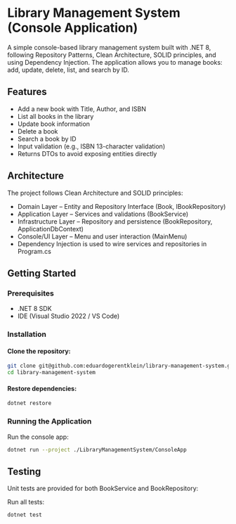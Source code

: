 # Library Management System (Console Application)

A simple console-based library management system built with .NET 8, following Repository Patterns, Clean Architecture, SOLID principles, and using Dependency Injection.
The application allows you to manage books: add, update, delete, list, and search by ID.

## Features

- Add a new book with Title, Author, and ISBN
- List all books in the library
- Update book information
- Delete a book
- Search a book by ID
- Input validation (e.g., ISBN 13-character validation)
- Returns DTOs to avoid exposing entities directly

## Architecture

The project follows Clean Architecture and SOLID principles:

- Domain Layer – Entity and Repository Interface (Book, IBookRepository)
- Application Layer – Services and validations (BookService)
- Infrastructure Layer – Repository and persistence (BookRepository, ApplicationDbContext)
- Console/UI Layer – Menu and user interaction (MainMenu)
- Dependency Injection is used to wire services and repositories in Program.cs

## Getting Started
### Prerequisites

- .NET 8 SDK
- IDE (Visual Studio 2022 / VS Code)

### Installation

#### Clone the repository:

```bash
git clone git@github.com:eduardogerentklein/library-management-system.git
cd library-management-system
```

#### Restore dependencies:
```bash
dotnet restore
```

### Running the Application
Run the console app:

```bash
dotnet run --project ./LibraryManagementSystem/ConsoleApp
```

## Testing

Unit tests are provided for both BookService and BookRepository:

Run all tests:
```bash
dotnet test
```